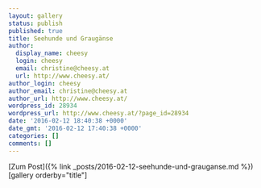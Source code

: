 ```yaml
---
layout: gallery
status: publish
published: true
title: Seehunde und Graugänse
author:
  display_name: cheesy
  login: cheesy
  email: christine@cheesy.at
  url: http://www.cheesy.at/
author_login: cheesy
author_email: christine@cheesy.at
author_url: http://www.cheesy.at/
wordpress_id: 28934
wordpress_url: http://www.cheesy.at/?page_id=28934
date: '2016-02-12 18:40:38 +0000'
date_gmt: '2016-02-12 17:40:38 +0000'
categories: []
comments: []
---
```


[Zum Post]({% link _posts/2016-02-12-seehunde-und-grauganse.md %})
[gallery orderby="title"]
